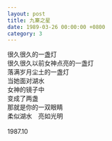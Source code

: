 ```yaml
---
layout: post
title: 九寨之星
date: 1989-03-26 00:00:00 +0800
category: 3
---
```


很久很久的一盏灯<br>
很久很久以前女神点亮的一盏灯<br>
落满岁月尘土的一盏灯<br>
当她面对湖水<br>
女神的镜子中<br>
变成了两盏<br>
那就是你的一双眼睛<br>
柔似湖水　亮如光明<br>
<br>
1987.10